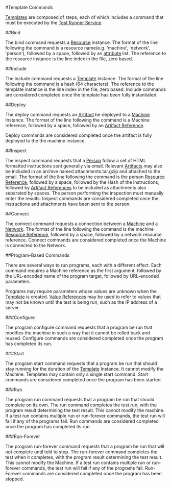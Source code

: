 #Template Commands

[Templates](templates.md) are composed of steps, each of which includes a command that must be executed by the 
[Test Runner Service](test_runner_service.md).

##Bind

The bind command requests a [Resource](resources.md) instance. The format of the line following the command is a resource
name(e.g. 'machine', 'network', 'person'), followed by a space, followed by an [attribute](resource_attributes.md) list. The reference to the resource instance is the line index in 
the file, zero based.

##Include

The include command requests a [Template](templates.md) instance. The format of the line following the command is a hash 
(64 characters). The reference to the template instance is the line index in the file, zero based. Include commands are considered
completed once the template has been fully instantiated. 

##Deploy

The deploy command requests an [Artifact](artifacts.md) be deployed to a [Machine](resources.md) Instance. The format of the line 
following the command is a Machine reference, followed by a space, followed by an [Artifact Reference](templates.md#artifact-references). 

Deploy commands are considered completed once the artifact is fully deployed to the the machine instance.

##Inspect

The inspect command requests that a [Person](resources.md) follow a set of HTML formatted instructions sent generally via email. 
Relevant [Artifacts](artifacts.md) may also be included in an archive named attachments.tar.gzip and attached to the email. 
The format of the line following the command is the person [Resource Reference](templates.md#resource-references), followed by a space, 
followed by the Hash of the instructions, followed by [Artifact References](templates.md#artifact-references) to be included as attachments 
also separated by spaces. The person performing the inspection must manually enter the results. Inspect commands are considered completed
once the instructions and attachments have been sent to the person.

##Connect

The connect command requests a connection between a [Machine](resources.md) and a [Network](resources.md). The format of the line 
following the command is the machine [Resource Reference](templates.md#resource-references), followed by a space, followed by a network 
resource reference. Connect commands are considered completed once the Machine is connected to the Network.

##Program-Based Commands

There are several ways to run programs, each with a different effect. Each command requires a Machine reference as the first 
argument, followed by the URL-encoded name of the program target, followed by URL-encoded parameters.

Programs may require parameters whose values are unknown when the [Template](templates.md) is created. 
[Value References](value_references.md) may be used to refer to values that may not be known until the test is being run,
such as the IP address of a server.

###Configure

The program configure command requests that a program be run that modifies the machine in such a way that it cannot be 
rolled back and reused. Configure commands are considered completed once the program has completed its run.

###Start

The program start command requests that a program be run that should stay running for the duration of the [Template](templates.md) 
Instance. It cannot modify the Machine. Templates may contain only a single
start command. Start commands are considered completed once the program has been started.

###Run

The program run command requests that a program be run that should complete on its own. The run command completes the test run, 
with the program result determining the test result. This cannot modify the machine. If a test run contains multiple run or 
run-forever commands, the test run will fail if any of the programs fail. Run commands are considered completed once the program 
has completed its run.

###Run-Forever

The program run-forever command requests that a program be run that will not complete until told to stop. The run-forever command 
completes the test when it completes, with the program result determining the test result. This cannot modify the Machine. If a 
test run contains multiple run or run-forever commands, the test run will fail if any of the programs fail. Run-Forever commands 
are considered completed once the program has been stopped.
